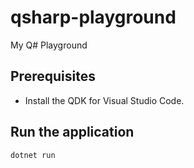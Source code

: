 # qsharp-playground

My Q# Playground

## Prerequisites

- Install the QDK for Visual Studio Code.

## Run the application

```
dotnet run
```